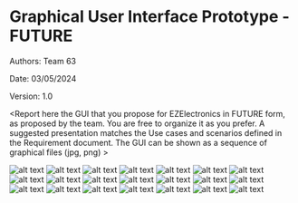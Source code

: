 # Graphical User Interface Prototype - FUTURE

Authors: Team 63

Date: 03/05/2024

Version: 1.0

\<Report here the GUI that you propose for EZElectronics in FUTURE form, as proposed by the team. You are free to organize it as you prefer. A suggested presentation matches the Use cases and scenarios defined in the Requirement document. The GUI can be shown as a sequence of graphical files (jpg, png) >

![alt text](assets/GUI-V2-screenshots/image.png)
![alt text](assets/GUI-V2-screenshots/image-1.png)
![alt text](assets/GUI-V2-screenshots/image-2.png)
![alt text](assets/GUI-V2-screenshots/image-3.png)
![alt text](assets/GUI-V2-screenshots/image-4.png)
![alt text](assets/GUI-V2-screenshots/image-5.png)
![alt text](assets/GUI-V2-screenshots/image-6.png)
![alt text](assets/GUI-V2-screenshots/image-7.png)
![alt text](assets/GUI-V2-screenshots/image-8.png)
![alt text](assets/GUI-V2-screenshots/image-9.png)
![alt text](assets/GUI-V2-screenshots/image-10.png)
![alt text](assets/GUI-V2-screenshots/image-11.png)
![alt text](assets/GUI-V2-screenshots/image-12.png)
![alt text](assets/GUI-V2-screenshots/image-13.png)
![alt text](assets/GUI-V2-screenshots/image-14.png)
![alt text](assets/GUI-V2-screenshots/image-15.png)
![alt text](assets/GUI-V2-screenshots/image-16.png)
![alt text](assets/GUI-V2-screenshots/image-17.png)
![alt text](assets/GUI-V2-screenshots/image-18.png)
![alt text](assets/GUI-V2-screenshots/image-19.png)
![alt text](assets/GUI-V2-screenshots/image-20.png)